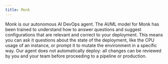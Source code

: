 ```yaml
---
title: Monk
---
```


Monk is our autonomous AI DevOps agent. The AI/ML model for Monk has been trained to understand how to answer questions and suggest configurations that are relevant and correct to your deployment. This means you can ask it questions about the state of the deployment, like the CPU usage of an instance, or prompt it to mutate the environment in a specific way. Our agent does not automatically deploy: all changes can be reviewed by you and your team before proceeding to a pipeline or production.